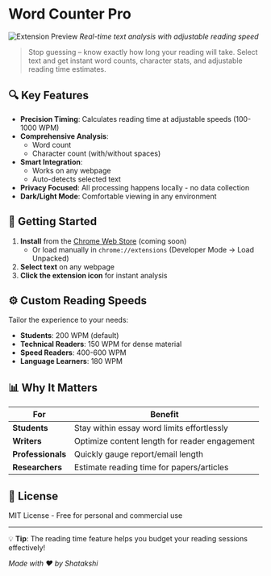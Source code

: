 # Word Counter Pro

![Extension Preview](https://raw.githubusercontent.com/Shatakshi-gupta-ggits/word-counter-pro/ss.png)
*Real-time text analysis with adjustable reading speed*

> Stop guessing – know exactly how long your reading will take. Select text and get instant word counts, character stats, and adjustable reading time estimates.

## 🔍 Key Features

- **Precision Timing**: Calculates reading time at adjustable speeds (100-1000 WPM)
- **Comprehensive Analysis**: 
  - Word count
  - Character count (with/without spaces)
- **Smart Integration**:
  - Works on any webpage
  - Auto-detects selected text
- **Privacy Focused**: All processing happens locally - no data collection
- **Dark/Light Mode**: Comfortable viewing in any environment

## 🚀 Getting Started

1. **Install** from the [Chrome Web Store](#) (coming soon)
   - Or load manually in `chrome://extensions` (Developer Mode → Load Unpacked)
2. **Select text** on any webpage
3. **Click the extension icon** for instant analysis

## ⚙️ Custom Reading Speeds

Tailor the experience to your needs:
- **Students**: 200 WPM (default)
- **Technical Readers**: 150 WPM for dense material
- **Speed Readers**: 400-600 WPM
- **Language Learners**: 180 WPM

## 📊 Why It Matters

For | Benefit
---|---
**Students** | Stay within essay word limits effortlessly
**Writers** | Optimize content length for reader engagement
**Professionals** | Quickly gauge report/email length
**Researchers** | Estimate reading time for papers/articles

## 📜 License

MIT License - Free for personal and commercial use

---

💡 **Tip**: The reading time feature helps you budget your reading sessions effectively!

*Made with ❤️ by Shatakshi*
